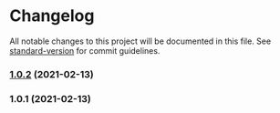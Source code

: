 # Changelog

All notable changes to this project will be documented in this file. See [standard-version](https://github.com/conventional-changelog/standard-version) for commit guidelines.

### [1.0.2](https://github.com/EdwardKerckhofZoneDev/vue3-google-maps/compare/v1.0.1...v1.0.2) (2021-02-13)

### 1.0.1 (2021-02-13)
